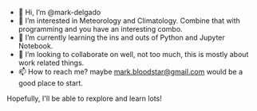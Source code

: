 - 👋 Hi, I’m @mark-delgado
- 👀 I’m interested in Meteorology and Climatology. Combine that with programming and you have an interesting combo.
- 🌱 I’m currently learning the ins and outs of Python and Jupyter Notebook.
- 💞️ I’m looking to collaborate on well, not too much, this is mostly about work related things.
- 📫 How to reach me? maybe mark.bloodstar@gmail.com would be a good place to start.

Hopefully, I'll be able to rexplore and learn lots!

<!---
mark-delgado/mark-delgado is a ✨ special ✨ repository because its `README.md` (this file) appears on your GitHub profile.
You can click the Preview link to take a look at your changes.
--->
